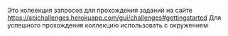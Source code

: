 Это колеекция запросов для прохождения заданий на сайте https://apichallenges.herokuapp.com/gui/challenges#gettingstarted 
Для успешного прохождения коллекцию использовать с окружением
